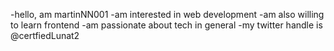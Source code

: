 -hello, am martinNN001
-am interested in web development
-am also willing to learn frontend
-am passionate about tech in general
-my twitter handle is @certfiedLunat2
<!---
MartinNN001/MartinNN001 is a ✨ special ✨ repository because its `README.md` (this file) appears on your GitHub profile.
You can click the Preview link to take a look at your changes.
--->
